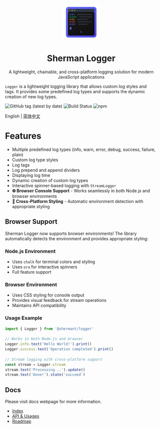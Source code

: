 <div align="center">
  <img src="logo.svg" alt="Sherman Logger" width="120" height="120">
  
  # Sherman Logger

  A lightweight, chainable, and cross-platform logging solution for modern JavaScript applications
</div>

`Logger` is a lightweight logging library that allows custom log styles and tags. It provides some predefined log types
and supports the dynamic creation of new log types.

![GitHub tag (latest by date)](https://img.shields.io/github/v/tag/ShermanTsang/Logger-TypeScript?label=version)
![Build Status](https://github.com/ShermanTsang/Logger-TypeScript/actions/workflows/npm-publish.yml/badge.svg)
![npm](https://img.shields.io/npm/dt/@shermant/logger)

English | [简体中文](./README.zh-CN.md)

# Features

- Multiple predefined log types (info, warn, error, debug, success, failure, plain)
- Custom log type styles
- Log tags
- Log prepend and append dividers
- Displaying log time
- Dynamic creation of custom log types
- Interactive spinner-based logging with `StreamLogger`
- **🌐 Browser Console Support** - Works seamlessly in both Node.js and browser environments
- **🎨 Cross-Platform Styling** - Automatic environment detection with appropriate styling

## Browser Support

Sherman Logger now supports browser environments! The library automatically detects the environment and provides appropriate styling:

### Node.js Environment

- Uses `chalk` for terminal colors and styling
- Uses `ora` for interactive spinners
- Full feature support

### Browser Environment

- Uses CSS styling for console output
- Provides visual feedback for stream operations
- Maintains API compatibility

### Usage Example

```javascript
import { Logger } from '@shermant/logger'

// Works in both Node.js and browser
Logger.info.text('Hello World!').print()
Logger.success.text('Operation completed').print()

// Stream logging with cross-platform support
const stream = Logger.stream
stream.text('Processing...').update()
stream.text('Done!').state('succeed')
```

## Docs

Please visit docs webpage for more information.

- [Index](https://shermantsang.github.io/x-logger)
- [API & Usages](https://shermantsang.github.io/x-logger/basic.html)
- [Roadmap](https://shermantsang.github.io/x-logger/roadmap.html)
